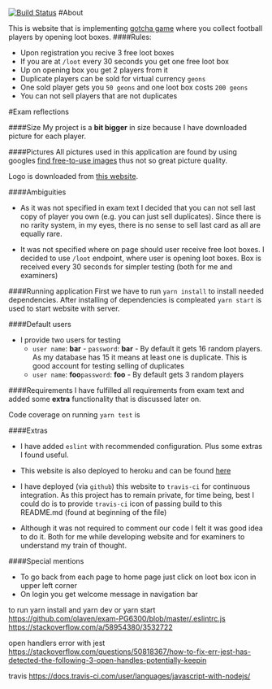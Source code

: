 [![Build Status](https://travis-ci.com/guberArmin/PG6301-1-20V-Exam.svg?token=m6BpjWymm3UWnZ6QxDwC&branch=master)](https://travis-ci.com/guberArmin/PG6301-1-20V-Exam)
#About

This is website that is implementing [gotcha game](https://en.wikipedia.org/wiki/Gacha_game)
where you collect football players by opening loot boxes.
####Rules:
- Upon registration you recive 3 free loot boxes
- If you are at `/loot` every 30 seconds you get one free loot box 
- Up on opening box you get 2 players from it
- Duplicate players can be sold for virtual currency `geons`
- One sold player gets you `50 geons` and one loot box costs `200 geons`
- You can not sell players that are not duplicates 

#Exam reflections

####Size
My project is a **bit bigger** in size because I have 
downloaded picture for each player.

####Pictures
All pictures used in this application are found by using 
googles [find free-to-use images](https://support.google.com/websearch/answer/29508?hl=en)
thus not so great picture quality.

Logo is downloaded from [this website](https://pixabay.com/no/illustrations/tyvegods-boksen-lagre-mystisk-3498166/).

####Ambiguities
- As it was not specified in exam text I decided that you can not sell last copy of 
player you own (e.g. you can just sell duplicates). Since there is no rarity system,
in my eyes, there is no sense to sell last card as all are equally rare.

- It was not specified where on page should user receive free loot boxes. 
I decided to use `/loot` endpoint, where user is opening loot boxes. Box is 
received every 30 seconds for simpler testing (both for me and examiners)

####Running application
First we have to run `yarn install` to install needed dependencies.
After installing of dependencies is compleated `yarn start` is used to start website 
with server.

####Default users
- I provide two users for testing 
   - `user name`: **bar** - `password`: **bar**  - By default it gets 16 
   random players. As my database has 15 it means at least one is duplicate.
   This is good account for testing selling of duplicates 
   - `user name`: **foo**`password`: **foo** - By default gets 3 random players
  
####Requirements
I have fulfilled all requirements from exam text and added some **extra** 
functionality that is discussed later on.

Code coverage on running `yarn test` is  

####Extras
- I have added `eslint` with recommended configuration. Plus some extras I found 
useful.

- This website is also deployed to heroku and can be found [here](https://api-design-exam.herokuapp.com/)

- I have deployed (via `github`) this website to `travis-ci` for continuous integration.
As this project has to remain private, for time being, best I could do is to provide `travis-ci`
icon of passing build to this README.md (found at beginning of the file) 

- Although it was not required to comment our code I felt it was good idea to do
it. Both for me while developing website and for examiners to understand
my train of thought.

####Special mentions 
- To go back from each page to home page just click on loot box icon in 
upper left corner
- On login you get welcome message in navigation bar


to run yarn install and yarn dev or yarn start
https://github.com/olaven/exam-PG6300/blob/master/.eslintrc.js
https://stackoverflow.com/a/58954380/3532722


open handlers error with jest
https://stackoverflow.com/questions/50818367/how-to-fix-err-jest-has-detected-the-following-3-open-handles-potentially-keepin


travis
https://docs.travis-ci.com/user/languages/javascript-with-nodejs/